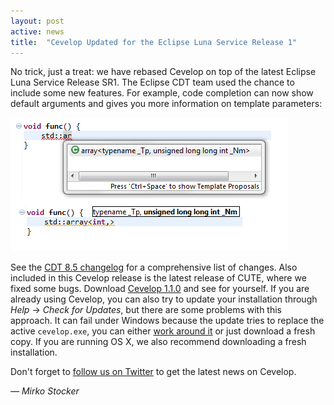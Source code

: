 ```yaml
---
layout: post
active: news
title:  "Cevelop Updated for the Eclipse Luna Service Release 1"
---
```


No trick, just a treat: we have rebased Cevelop on top of the latest Eclipse Luna Service Release SR1. The Eclipse CDT team used the chance to include some new features. For example, code completion can now show default arguments and gives you more information on template parameters:

![Improved Content Assist for Templates](/img/content-assist-template-parameters.png)

See the [CDT 8.5 changelog](https://wiki.eclipse.org/CDT/User/NewIn85) for a comprehensive list of changes. Also included in this Cevelop release is the latest release of CUTE, where we fixed some bugs. Download [Cevelop 1.1.0](/download) and see for yourself. If you are already using Cevelop, you can also try to update your installation through <i>Help</i> &rarr; <i>Check for Updates</i>, but there are some problems with this approach. It can fail under Windows because the update tries to replace the active <code>cevelop.exe</code>, you can either [work around it](http://stackoverflow.com/questions/22427728/eclipse-kepler-cant-install-updates) or just download a fresh copy. If you are running OS X, we also recommend downloading a fresh installation.

Don't forget to [follow us on Twitter](http://twitter.com/cevelop) to get the latest news on Cevelop.

<p class="pull-right">
  <em>&mdash; Mirko Stocker</em>
</p>
